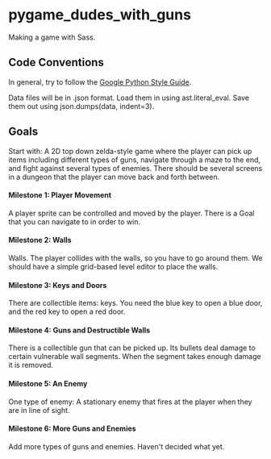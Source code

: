 # pygame_dudes_with_guns
Making a game with Sass.

## Code Conventions

In general, try to follow the [Google Python Style Guide](https://google.github.io/styleguide/pyguide.html).

Data files will be in .json format. Load them in using ast.literal_eval. Save them out using json.dumps(data, indent=3).

## Goals

Start with: A 2D top down zelda-style game where the player can pick up items including different types of guns, navigate through a maze to the end, and fight against several types of enemies. There should be several screens in a dungeon that the player can move back and forth between.

#### Milestone 1: Player Movement

A player sprite can be controlled and moved by the player. There is a Goal that you can navigate to in order to win.

#### Milestone 2: Walls

Walls. The player collides with the walls, so you have to go around them. We should have a simple grid-based level editor to place the walls.

#### Milestone 3: Keys and Doors

There are collectible items: keys. You need the blue key to open a blue door, and the red key to open a red door.

#### Milestone 4: Guns and Destructible Walls

There is a collectible gun that can be picked up. Its bullets deal damage to certain vulnerable wall segments. When the segment takes enough damage it is removed.

#### Milestone 5: An Enemy

One type of enemy: A stationary enemy that fires at the player when they are in line of sight.

#### Milestone 6: More Guns and Enemies

Add more types of guns and enemies. Haven't decided what yet.

